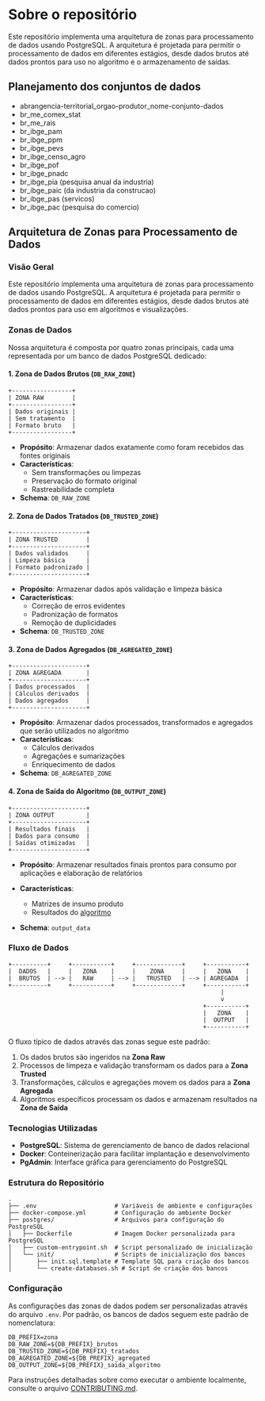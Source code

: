 # Sobre o repositório
Este repositório implementa uma arquitetura de zonas para processamento de dados usando PostgreSQL. A arquitetura é projetada para permitir o processamento de dados em diferentes estágios, desde dados brutos até dados prontos para uso no algoritmo e o armazenamento de saídas.


## Planejamento dos conjuntos de dados
- abrangencia-territorial_orgao-produtor_nome-conjunto-dados
- br_me_comex_stat
- br_me_rais
- br_ibge_pam
- br_ibge_ppm
- br_ibge_pevs
- br_ibge_censo_agro
- br_ibge_pof
- br_ibge_pnadc
- br_ibge_pia (pesquisa anual da industria)
- br_ibge_paic (da industria da construcao)
- br_ibge_pas (servicos)
- br_ibge_pac (pesquisa do comercio)



## Arquitetura de Zonas para Processamento de Dados

### Visão Geral

Este repositório implementa uma arquitetura de zonas para processamento de dados usando PostgreSQL. A arquitetura é projetada para permitir o processamento de dados em diferentes estágios, desde dados brutos até dados prontos para uso em algoritmos e visualizações.

### Zonas de Dados

Nossa arquitetura é composta por quatro zonas principais, cada uma representada por um banco de dados PostgreSQL dedicado:

#### 1. Zona de Dados Brutos (`DB_RAW_ZONE`)

```
+-----------------+
| ZONA RAW        |
+-----------------+
| Dados originais |
| Sem tratamento  |
| Formato bruto   |
+-----------------+
```

- **Propósito**: Armazenar dados exatamente como foram recebidos das fontes originais
- **Características**: 
  - Sem transformações ou limpezas
  - Preservação do formato original
  - Rastreabilidade completa
- **Schema**: `DB_RAW_ZONE`

#### 2. Zona de Dados Tratados (`DB_TRUSTED_ZONE`)

```
+---------------------+
| ZONA TRUSTED        |
+---------------------+
| Dados validados     |
| Limpeza básica      |
| Formato padronizado |
+---------------------+
```

- **Propósito**: Armazenar dados após validação e limpeza básica
- **Características**:
  - Correção de erros evidentes
  - Padronização de formatos
  - Remoção de duplicidades
- **Schema**: `DB_TRUSTED_ZONE`

#### 3. Zona de Dados Agregados (`DB_AGREGATED_ZONE`)

```
+---------------------+
| ZONA AGREGADA       |
+---------------------+
| Dados processados   |
| Cálculos derivados  |
| Dados agregados     |
+---------------------+
```

- **Propósito**: Armazenar dados processados, transformados e agregados que serão utilizados no algoritmo
- **Características**:
  - Cálculos derivados
  - Agregações e sumarizações
  - Enriquecimento de dados
- **Schema**: `DB_AGREGATED_ZONE`

#### 4. Zona de Saída do Algoritmo (`DB_OUTPUT_ZONE`)

```
+---------------------+
| ZONA OUTPUT         |
+---------------------+
| Resultados finais   |
| Dados para consumo  |
| Saídas otimizadas   |
+---------------------+
```

- **Propósito**: Armazenar resultados finais prontos para consumo por aplicações e elaboração de relatórios

- **Características**:
  - Matrizes de insumo produto
  - Resultados do [algoritmo](https://github.com/csalpha-team/csalpha) 
- **Schema**: `output_data`

### Fluxo de Dados

```
+----------+     +-----------+     +-------------+     +-----------+
|  DADOS   |     |   ZONA    |     |    ZONA     |     |   ZONA    |
|  BRUTOS  | --> |   RAW     | --> |   TRUSTED   | --> | AGREGADA  |
+----------+     +-----------+     +-------------+     +-----------+
                                                            |
                                                            v
                                                       +-----------+
                                                       |   ZONA    |
                                                       |  OUTPUT   |
                                                       +-----------+
```

O fluxo típico de dados através das zonas segue este padrão:

1. Os dados brutos são ingeridos na **Zona Raw**
2. Processos de limpeza e validação transformam os dados para a **Zona Trusted**
3. Transformações, cálculos e agregações movem os dados para a **Zona Agregada**
4. Algoritmos específicos processam os dados e armazenam resultados na **Zona de Saída**

### Tecnologias Utilizadas

- **PostgreSQL**: Sistema de gerenciamento de banco de dados relacional
- **Docker**: Conteinerização para facilitar implantação e desenvolvimento
- **PgAdmin**: Interface gráfica para gerenciamento do PostgreSQL

### Estrutura do Repositório

```
.
├── .env                      # Variáveis de ambiente e configurações
├── docker-compose.yml        # Configuração do ambiente Docker
├── postgres/                 # Arquivos para configuração do PostgreSQL
│   ├── Dockerfile            # Imagem Docker personalizada para PostgreSQL
│   ├── custom-entrypoint.sh  # Script personalizado de inicialização
│   └── init/                 # Scripts de inicialização dos bancos
│       ├── init.sql.template # Template SQL para criação dos bancos
│       └── create-databases.sh # Script de criação dos bancos
```

### Configuração

As configurações das zonas de dados podem ser personalizadas através do arquivo `.env`. Por padrão, os bancos de dados seguem este padrão de nomenclatura:

```
DB_PREFIX=zona
DB_RAW_ZONE=${DB_PREFIX}_brutos
DB_TRUSTED_ZONE=${DB_PREFIX}_tratados
DB_AGREGATED_ZONE=${DB_PREFIX}_agregated
DB_OUTPUT_ZONE=${DB_PREFIX}_saida_algoritmo
```

Para instruções detalhadas sobre como executar o ambiente localmente, consulte o arquivo [CONTRIBUTING.md](CONTRIBUTING.md).

